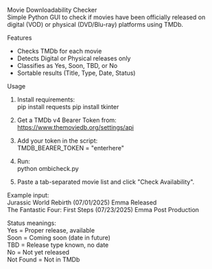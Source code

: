 Movie Downloadability Checker  
Simple Python GUI to check if movies have been officially released on digital (VOD) or physical (DVD/Blu-ray) platforms using TMDb.  

Features  
- Checks TMDb for each movie  
- Detects Digital or Physical releases only  
- Classifies as Yes, Soon, TBD, or No  
- Sortable results (Title, Type, Date, Status)  

Usage  
1. Install requirements:  
   pip install requests
   pip install tkinter  

3. Get a TMDb v4 Bearer Token from:  
   https://www.themoviedb.org/settings/api  

4. Add your token in the script:  
   TMDB_BEARER_TOKEN = "enterhere"  

5. Run:  
   python ombicheck.py 

6. Paste a tab-separated movie list and click "Check Availability".  

Example input:  
Jurassic World Rebirth (07/01/2025)	Emma	Released  
The Fantastic Four: First Steps (07/23/2025)	Emma	Post Production  

Status meanings:  
Yes    = Proper release, available  
Soon   = Coming soon (date in future)  
TBD    = Release type known, no date  
No     = Not yet released  
Not Found = Not in TMDb  
